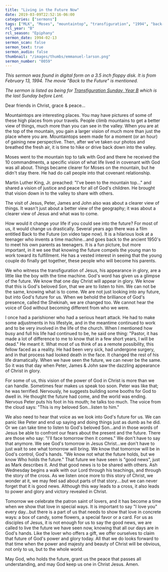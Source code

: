 ```yaml
---
title: "Living in the Future Now"
date: 2019-03-09T22:52:16-06:00
categories: ["sermons"]
tags: ["MLK", "Moses", "mountaintop", "transfiguration", "1994", "back-to-the-future"]
rcl_year: "B"
rcl_season: "Epiphany"
sermon_date: 1994-02-13
sermon_scan: false
sermon_text: true
sermon_audio: false
thumbnail: "/images/thumbs/emmanuel-larson.png"
sermon_number: "0059"
---
```

_This sermon was found in digital form on a 3.5 inch floppy disk. It is from February 13, 1994. The movie "Back to the Future" is mentioned._

<!--more-->

_The sermon is listed as being for [Transfiguration Sunday, Year B](https://lectionary.library.vanderbilt.edu/texts.php?id=69) which is the last Sunday before Lent._

Dear friends in Christ, grace & peace...

Mountaintops are interesting places. You may have pictures of some of these high places from your travels. People climb mountains to get a better view of things, much more than you can see in the valley. When you are at the top of the mountain, you gain a larger vision of much more than just the place where you are. Mountaintops seem made for a moment (or an hour) of gaining new perspective. Then, after we've taken our photos and breathed the fresh air, it is time to hike or drive back down into the valley.

Moses went to the mountain top to talk with God and there he received the 10 commandments, a specific vision of what life lived in covenant with God was all about. Things became clearer for Moses on the mountain, but he didn't stay there. He had do call people into that covenant relationship.

Martin Luther King, Jr. preached: "I've been to the mountain top..." and shared a vision of justice and peace for all of God's children. He brought that vision down in to the valley to share with others.

The visit of Jesus, Peter, James and John also was about a clearer view of things. It wasn't just about a better view of the geography; it was about a clearer view of Jesus and what was to come.

How would it change your life if you could see into the future? For most of us, it would change us drastically. Several years ago there was a film entitled Back to the Future (on video tape now). It is a hilarious look at a teenager who invents a time machine...and goes back to the ancient 1950's to meet his own parents as teenagers. It is a fun picture, but more important, in it we see that knowing the future compels the young man to work toward its fulfillment. He has a vested interest in seeing that the young couple do finally get together, these people who will become his parents.

We who witness the transfiguration of Jesus, his appearance in glory, are a little like the boy with the time machine. God's word has given us a glimpse of the future. We know that one day Christ will appear in glory. We know that this is God's beloved Son, that we are to listen to him. We can not be the same, knowing what is to come. We are not just looking into any future, but into God's future for us. When we behold the brilliance of God's presence, called the Shekinah, we are changed too. We cannot hear the voice of God without becoming different from who we were.

I once had a parishioner who had a serious heart attack. He had to make some adjustments in his lifestyle, and in the meantime continued to work and to be very involved in the life of the church. When I mentioned how busy and full his life had continued to be, he said one thing: "Pastor, it has made a lot of difference to me to know that in a few short years, I will be dead." He meant it. What most of us think of as a remote possibility, this fellow faced as a reality. He had been very sick, had undergone surgery, and in that process had looked death in the face. It changed the rest of his life dramatically. When we have seen the future, we can never be the same. So it was that day when Peter, James & John saw the dazzling appearance of Christ in glory.

For some of us, this vision of the power of God in Christ is more than we can handle. Sometimes fear makes us speak too soon. Peter was like that; he was terrified. Nervously, he suggests building some booths for God to dwell in. He thought the future had come, and the world was ending. Nervous Peter puts his foot in his mouth; he talks too much. The voice from the cloud says: "This is my beloved Son...listen to him."

We also need to hear that voice as we look into God's future for us. We can panic like Peter and end up saying and doing things just as dumb as he did. Or we can take time to listen to God's beloved Son...and in those words of Jesus be able to confront our fears about the present and the future. There are those who say: "I'll face tomorrow then it comes." We don't have to say that anymore. We see God's tomorrow in Jesus Christ...we don't have to just wait to see what tomorrow will bring. We know that tomorrow will be in God's control, God's hands. "We know not what the future holds, but we know Who holds the future." That future we have seen is "good news", just as Mark describes it. And that good news is to be shared with others. Ash Wednesday begins a walk with our Lord through his teachings, and through the story of the cross. As we listen once more to this story of Christ, we wonder at it, we may feel sad about parts of that story....but we can never forget that it is good news. Although this way leads to a cross, it also leads to power and glory and victory revealed in Christ.

Tomorrow we celebrate the patron saint of lovers, and it has become a time when we show that love in special ways. It is important to say "I love you" every day...but there is a part of us that needs to show that love in concrete ways: a box of candy, some flowers, a special favor or a card. For us as disciples of Jesus, it is not enough for us to say the good news, we are called to live the future we have seen now, knowing that all our days are in God's hands. Like the lover who offers a gift, we offer ourselves to claim that future of God's power and glory today. All that we do looks forward to that time when the power and majesty and beauty of Christ will be obvious, not only to us, but to the whole world.

May God, who holds the future, grant us the peace that passes all understanding, and may God keep us one in Christ Jesus. Amen.

